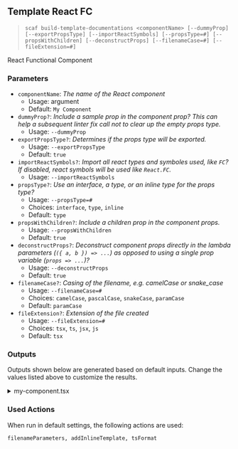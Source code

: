 ## Template React FC

> `scaf build-template-documentations <componentName> [--dummyProp] [--exportPropsType] [--importReactSymbols] [--propsType=#] [--propsWithChildren] [--deconstructProps] [--filenameCase=#] [--fileExtension=#] `

React Functional Component

### Parameters

* `componentName`: _The name of the React component_
  * Usage: argument
  * Default: `My Component`
* `dummyProp?`: _Include a sample prop in the component prop? This can help a subsequent linter fix call not to clear up the empty props type._
  * Usage: `--dummyProp`
* `exportPropsType?`: _Determines if the props type will be exported._
  * Usage: `--exportPropsType`
  * Default: `true`
* `importReactSymbols?`: _Import all react types and symboles used, like `FC`? If disabled, react symbols will be used like `React.FC`._
  * Usage: `--importReactSymbols`
* `propsType?`: _Use an interface, a type, or an inline type for the props type?_
  * Usage: `--propsType=#`
  * Choices: `interface`, `type`, `inline`
  * Default: `type`
* `propsWithChildren?`: _Include a children prop in the component props._
  * Usage: `--propsWithChildren`
  * Default: `true`
* `deconstructProps?`: _Deconstruct component props directly in the lambda parameters (`({ a, b }) => ...`) as opposed to using a single prop variable (`props => ...`)?_
  * Usage: `--deconstructProps`
  * Default: `true`
* `filenameCase?`: _Casing of the filename, e.g. camelCase or snake_case_
  * Usage: `--filenameCase=#`
  * Choices: `camelCase`, `pascalCase`, `snakeCase`, `paramCase`
  * Default: `paramCase`
* `fileExtension?`: _Extension of the file created_
  * Usage: `--fileExtension=#`
  * Choices: `tsx`, `ts`, `jsx`, `js`
  * Default: `tsx`

### Outputs

Outputs shown below are generated based on default inputs.
Change the values listed above to customize the results.

<details>
  <summary>my-component.tsx</summary>
  
```
import React from 'react';

export type MyComponentProps = {
  children: React.ReactNode

}

export const MyComponent: React.FC<MyComponentProps> = ({  }) => {
  return (
    <>
      hello
    </>
  );
};
```
</details>

### Used Actions

When run in default settings, the following actions are used:

```
filenameParameters, addInlineTemplate, tsFormat
```